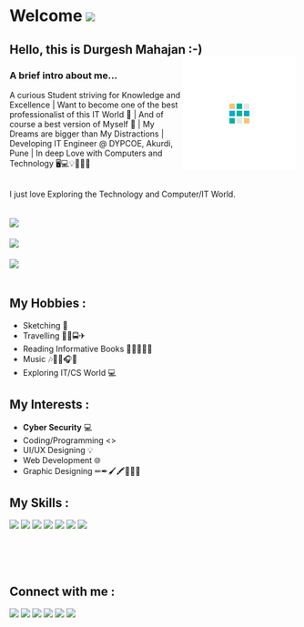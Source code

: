 # Welcome <img src="https://raw.githubusercontent.com/MartinHeinz/MartinHeinz/master/wave.gif" width="30px">

## Hello, this is Durgesh Mahajan :-) <img align="right" width="200px" src="Img/d.gif">
### A brief intro about me...
A curious Student striving for Knowledge and Excellence | Want to become one of the best professionalist of this IT World 📡 | And of course a best version of Myself 💙 | My Dreams are bigger than My Distractions | 
Developing IT Engineer @ DYPCOE, Akurdi, Pune | 
In deep Love with Computers and Technology 🖥💻💡📂📆📌

\
I just love Exploring the Technology and Computer/IT World.
</br>
<br></br>
<img src="https://github-readme-stats.vercel.app/api?username=durgeshm01722&show_icons=true&theme=tokyonight"><br><br>
<img src="https://github-readme-stats.vercel.app/api/top-langs/?username=durgeshm01722&layout=compact&show_icons=true&theme=radical"><br><br>
<img src="https://github-readme-stats.vercel.app/api/pin/?username=durgeshm01722&repo=durgeshm01722&show_owner=true&show_icons=true&theme=radical">
<br></br>

## My Hobbies :
* Sketching 🎨
* Travelling 🚕🚗🚍✈
* Reading Informative Books 📕📗📘📙📒
* Music 🎶🎵🎼🎧💙
* Exploring IT/CS World 💻

## My Interests :
* **Cyber Security** 💻
* Coding/Programming <>
* UI/UX Designing 💡
* Web Development 🌐
* Graphic Designing ✏✒🖌🖍📏📐📌

## My Skills :
<!-- <img align="left"  width="25px" src="Img/html.png" >
<img align="left"  width="30px" src="Img/python.png">
<img align="left"  width="30px" src="Img/cpp.png">
<img align="left"  width="30px" src="Img/java.png"> -->
<p>
<img src="https://img.shields.io/badge/HTML5-E34F26?style=for-the-badge&logo=html5&logoColor=white">
<img src="https://img.shields.io/badge/CSS-239120?&style=for-the-badge&logo=css3&logoColor=white">
<img src="https://img.shields.io/badge/Python-3776AB?style=for-the-badge&logo=python&logoColor=white">
<img src="https://img.shields.io/badge/C%2B%2B-00599C?style=for-the-badge&logo=c%2B%2B&logoColor=white">
<img src="https://img.shields.io/badge/Java-ED8B00?style=for-the-badge&logo=java&logoColor=white">
<img src="https://img.shields.io/badge/Microsoft_PowerPoint-B7472A?style=for-the-badge&logo=microsoft-powerpoint&logoColor=white">
<img src="https://img.shields.io/badge/Kotlin-0095D5?&style=for-the-badge&logo=kotlin&logoColor=white">
</p>

<br>
<br></br>

## Connect with me :
[<img src="https://img.shields.io/badge/LinkedIn-0077B5?style=for-the-badge&logo=linkedin&logoColor=white">](https://www.linkedin.com/in/durgesh-mahajan-99bab0212/)
[<img src="https://img.shields.io/badge/GitHub-100000?style=for-the-badge&logo=github&logoColor=white">](https://github.com/durgeshm01722)
[<img src="https://img.shields.io/badge/durgeshmahajan1722%40gmail.com-Gmail-red?style=for-the-badge&logo=gmail&logoColor=white">](mailto:durgeshmahajan1722@gmail.com)
[<img src="https://img.shields.io/badge/Instagram-E4405F?style=for-the-badge&logo=instagram&logoColor=white">](https://www.instagram.com/durgeshm01722/)
[<img src="https://img.shields.io/badge/Facebook-1877F2?style=for-the-badge&logo=facebook&logoColor=white">](https://www.facebook.com/durgeshmahajan1722/)
[<img src="https://img.shields.io/badge/dev.to-0A0A0A?style=for-the-badge&logo=dev.to&logoColor=white">](https://dev.to/durgeshm01722)
